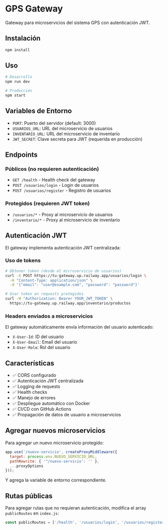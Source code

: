 # GPS Gateway

Gateway para microservicios del sistema GPS con autenticación JWT.

## Instalación

```bash
npm install

```

## Uso

```bash
# Desarrollo
npm run dev

# Producción
npm start
```

## Variables de Entorno

- `PORT`: Puerto del servidor (default: 3000)
- `USUARIOS_URL`: URL del microservicio de usuarios
- `INVENTARIO_URL`: URL del microservicio de inventario
- `JWT_SECRET`: Clave secreta para JWT (requerida en producción)

## Endpoints

### Públicos (no requieren autenticación)
- `GET /health` - Health check del gateway
- `POST /usuarios/login` - Login de usuarios
- `POST /usuarios/register` - Registro de usuarios

### Protegidos (requieren JWT token)
- `/usuarios/*` - Proxy al microservicio de usuarios
- `/inventario/*` - Proxy al microservicio de inventario

## Autenticación JWT

El gateway implementa autenticación JWT centralizada:

### Uso de tokens
```bash
# Obtener token (desde el microservicio de usuarios)
curl -X POST https://tu-gateway.up.railway.app/usuarios/login \
  -H "Content-Type: application/json" \
  -d '{"email": "user@example.com", "password": "password"}'

# Usar token en requests protegidos
curl -H "Authorization: Bearer YOUR_JWT_TOKEN" \
  https://tu-gateway.up.railway.app/inventario/productos
```

### Headers enviados a microservicios
El gateway automáticamente envía información del usuario autenticado:
- `X-User-Id`: ID del usuario
- `X-User-Email`: Email del usuario  
- `X-User-Role`: Rol del usuario

## Características

- ✅ CORS configurado
- ✅ Autenticación JWT centralizada
- ✅ Logging de requests
- ✅ Health checks
- ✅ Manejo de errores
- ✅ Despliegue automático con Docker
- ✅ CI/CD con GitHub Actions
- ✅ Propagación de datos de usuario a microservicios

## Agregar nuevos microservicios

Para agregar un nuevo microservicio protegido:

```js
app.use('/nuevo-servicio', createProxyMiddleware({
  target: process.env.NUEVO_SERVICIO_URL,
  pathRewrite: { '^/nuevo-servicio': '' },
  ...proxyOptions
}));
```

Y agrega la variable de entorno correspondiente.

## Rutas públicas

Para agregar rutas que no requieran autenticación, modifica el array `publicRoutes` en `index.js`:

```js
const publicRoutes = ['/health', '/usuarios/login', '/usuarios/register', '/nueva-ruta-publica'];
```